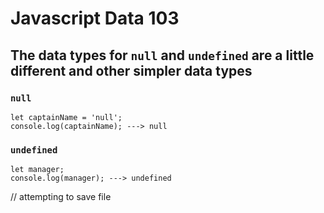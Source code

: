 # Javascript Data 103
## The data types for `null` and `undefined` are a little different and other simpler data types

### `null` 
```
let captainName = 'null';
console.log(captainName); ---> null
```
### `undefined`
```
let manager;
console.log(manager); ---> undefined 

```
// attempting to save file
